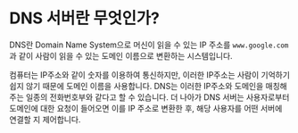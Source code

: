 # DNS 서버란 무엇인가?

DNS란 Domain Name System으로 머신이 읽을 수 있는 IP 주소를 `www.google.com`과 같이 사람이 읽을 수 있는 도메인 이름으로 변환하는 시스템입니다.

컴퓨터는 IP주소와 같이 숫자를 이용하여 통신하지만, 이러한 IP주소는 사람이 기억하기 쉽지 않기 때문에 도메인 이름을 사용합니다. DNS는 이러한 IP주소와 도메인을 매칭해주는 일종의 전화번호부와 같다고 할 수 있습니다. 더 나아가 DNS 서버는 사용자로부터 도메인에 대한 요청이 들어오면 이를 IP 주소로 변환한 후, 해당 사용자를 어떤 서버에 연결할 지 제어합니다.
